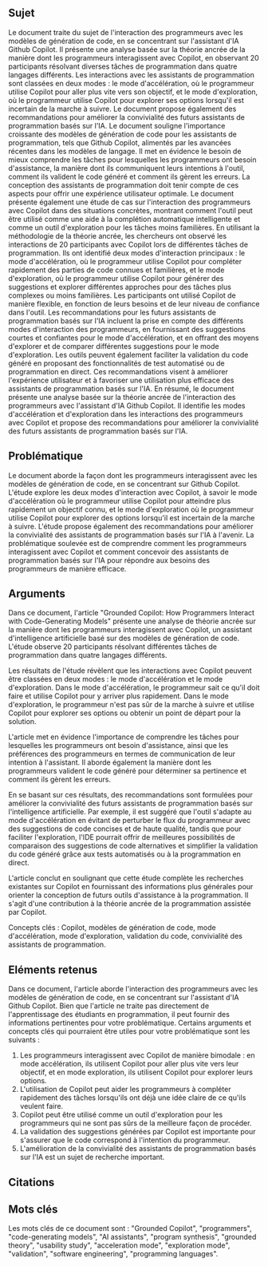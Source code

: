 ## Sujet
Le document traite du sujet de l'interaction des programmeurs avec les modèles de génération de code, en se concentrant sur l'assistant d'IA Github Copilot. Il présente une analyse basée sur la théorie ancrée de la manière dont les programmeurs interagissent avec Copilot, en observant 20 participants résolvant diverses tâches de programmation dans quatre langages différents. Les interactions avec les assistants de programmation sont classées en deux modes : le mode d'accélération, où le programmeur utilise Copilot pour aller plus vite vers son objectif, et le mode d'exploration, où le programmeur utilise Copilot pour explorer ses options lorsqu'il est incertain de la marche à suivre. Le document propose également des recommandations pour améliorer la convivialité des futurs assistants de programmation basés sur l'IA. Le document souligne l'importance croissante des modèles de génération de code pour les assistants de programmation, tels que Github Copilot, alimentés par les avancées récentes dans les modèles de langage. Il met en évidence le besoin de mieux comprendre les tâches pour lesquelles les programmeurs ont besoin d'assistance, la manière dont ils communiquent leurs intentions à l'outil, comment ils valident le code généré et comment ils gèrent les erreurs. La conception des assistants de programmation doit tenir compte de ces aspects pour offrir une expérience utilisateur optimale. Le document présente également une étude de cas sur l'interaction des programmeurs avec Copilot dans des situations concrètes, montrant comment l'outil peut être utilisé comme une aide à la complétion automatique intelligente et comme un outil d'exploration pour les tâches moins familières. En utilisant la méthodologie de la théorie ancrée, les chercheurs ont observé les interactions de 20 participants avec Copilot lors de différentes tâches de programmation. Ils ont identifié deux modes d'interaction principaux : le mode d'accélération, où le programmeur utilise Copilot pour compléter rapidement des parties de code connues et familières, et le mode d'exploration, où le programmeur utilise Copilot pour générer des suggestions et explorer différentes approches pour des tâches plus complexes ou moins familières. Les participants ont utilisé Copilot de manière flexible, en fonction de leurs besoins et de leur niveau de confiance dans l'outil. Les recommandations pour les futurs assistants de programmation basés sur l'IA incluent la prise en compte des différents modes d'interaction des programmeurs, en fournissant des suggestions courtes et confiantes pour le mode d'accélération, et en offrant des moyens d'explorer et de comparer différentes suggestions pour le mode d'exploration. Les outils peuvent également faciliter la validation du code généré en proposant des fonctionnalités de test automatisé ou de programmation en direct. Ces recommandations visent à améliorer l'expérience utilisateur et à favoriser une utilisation plus efficace des assistants de programmation basés sur l'IA. En résumé, le document présente une analyse basée sur la théorie ancrée de l'interaction des programmeurs avec l'assistant d'IA Github Copilot. Il identifie les modes d'accélération et d'exploration dans les interactions des programmeurs avec Copilot et propose des recommandations pour améliorer la convivialité des futurs assistants de programmation basés sur l'IA.
## Problématique
Le document aborde la façon dont les programmeurs interagissent avec les modèles de génération de code, en se concentrant sur Github Copilot. L'étude explore les deux modes d'interaction avec Copilot, à savoir le mode d'accélération où le programmeur utilise Copilot pour atteindre plus rapidement un objectif connu, et le mode d'exploration où le programmeur utilise Copilot pour explorer des options lorsqu'il est incertain de la marche à suivre. L'étude propose également des recommandations pour améliorer la convivialité des assistants de programmation basés sur l'IA à l'avenir. La problématique soulevée est de comprendre comment les programmeurs interagissent avec Copilot et comment concevoir des assistants de programmation basés sur l'IA pour répondre aux besoins des programmeurs de manière efficace.
## Arguments
Dans ce document, l'article "Grounded Copilot: How Programmers Interact with Code-Generating Models" présente une analyse de théorie ancrée sur la manière dont les programmeurs interagissent avec Copilot, un assistant d'intelligence artificielle basé sur des modèles de génération de code. L'étude observe 20 participants résolvant différentes tâches de programmation dans quatre langages différents. 

Les résultats de l'étude révèlent que les interactions avec Copilot peuvent être classées en deux modes : le mode d'accélération et le mode d'exploration. Dans le mode d'accélération, le programmeur sait ce qu'il doit faire et utilise Copilot pour y arriver plus rapidement. Dans le mode d'exploration, le programmeur n'est pas sûr de la marche à suivre et utilise Copilot pour explorer ses options ou obtenir un point de départ pour la solution. 

L'article met en évidence l'importance de comprendre les tâches pour lesquelles les programmeurs ont besoin d'assistance, ainsi que les préférences des programmeurs en termes de communication de leur intention à l'assistant. Il aborde également la manière dont les programmeurs valident le code généré pour déterminer sa pertinence et comment ils gèrent les erreurs. 

En se basant sur ces résultats, des recommandations sont formulées pour améliorer la convivialité des futurs assistants de programmation basés sur l'intelligence artificielle. Par exemple, il est suggéré que l'outil s'adapte au mode d'accélération en évitant de perturber le flux du programmeur avec des suggestions de code concises et de haute qualité, tandis que pour faciliter l'exploration, l'IDE pourrait offrir de meilleures possibilités de comparaison des suggestions de code alternatives et simplifier la validation du code généré grâce aux tests automatisés ou à la programmation en direct.

L'article conclut en soulignant que cette étude complète les recherches existantes sur Copilot en fournissant des informations plus générales pour orienter la conception de futurs outils d'assistance à la programmation. Il s'agit d'une contribution à la théorie ancrée de la programmation assistée par Copilot. 

Concepts clés : Copilot, modèles de génération de code, mode d'accélération, mode d'exploration, validation du code, convivialité des assistants de programmation.
## Eléments retenus
Dans ce document, l'article aborde l'interaction des programmeurs avec les modèles de génération de code, en se concentrant sur l'assistant d'IA Github Copilot. Bien que l'article ne traite pas directement de l'apprentissage des étudiants en programmation, il peut fournir des informations pertinentes pour votre problématique. Certains arguments et concepts clés qui pourraient être utiles pour votre problématique sont les suivants : 
1. Les programmeurs interagissent avec Copilot de manière bimodale : en mode accélération, ils utilisent Copilot pour aller plus vite vers leur objectif, et en mode exploration, ils utilisent Copilot pour explorer leurs options. 
2. L'utilisation de Copilot peut aider les programmeurs à compléter rapidement des tâches lorsqu'ils ont déjà une idée claire de ce qu'ils veulent faire. 
3. Copilot peut être utilisé comme un outil d'exploration pour les programmeurs qui ne sont pas sûrs de la meilleure façon de procéder.
4. La validation des suggestions générées par Copilot est importante pour s'assurer que le code correspond à l'intention du programmeur. 
5. L'amélioration de la convivialité des assistants de programmation basés sur l'IA est un sujet de recherche important. 
## Citations

## Mots clés
Les mots clés de ce document sont : "Grounded Copilot", "programmers", "code-generating models", "AI assistants", "program synthesis", "grounded theory", "usability study", "acceleration mode", "exploration mode", "validation", "software engineering", "programming languages".
